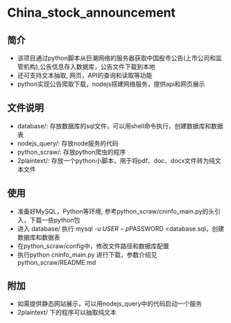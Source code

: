 # China_stock_announcement
## 简介
* 该项目通过python脚本从巨潮网络的服务器获取中国股市公告(上市公司和监管机构),公告信息存入数据库，公告文件下载到本地
* 还可支持文本抽取, 网页，API的查询和读取等功能
* python实现公告爬取下载，nodejs搭建网络服务，提供api和网页展示

## 文件说明
* database/: 存放数据库的sql文件，可以用shell命令执行，创建数据库和数据表
* nodejs_query/: 存放node服务的代码
* python_scraw/:  存放python爬虫的程序
* 2plaintext/: 存放一个python小脚本，用于将pdf、doc、docx文件转为纯文本文件

## 使用
* 准备好MySQL，Python等环境, 参考python_scraw/cninfo_main.py的头引入，下载一些python包
* 进入 database/ 执行 mysql -u $USER -p$PASSWORD <database.sql，创建数据库和数据表
* 在python_scraw/config中，修改文件路径和数据库配置
* 执行python cninfo_main.py 进行下载，参数介绍见 python_scraw/README.md

## 附加 
* 如需提供静态网站展示，可以用nodejs_query中的代码启动一个服务
* 2plaintext/ 下的程序可以抽取纯文本